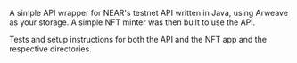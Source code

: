A simple API wrapper for NEAR's  testnet API written in Java, using Arweave as your storage. A simple NFT minter was then built to use the API.

Tests and  setup instructions for both the API and the NFT app and the respective directories.

